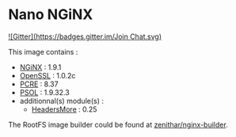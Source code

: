 # Nano NGiNX 

[![Gitter](https://badges.gitter.im/Join Chat.svg)](https://gitter.im/Zenithar/nano-nginx?utm_source=badge&utm_medium=badge&utm_campaign=pr-badge&utm_content=badge)

This image contains :

* [NGiNX](http://nginx.org) : 1.9.1
* [OpenSSL](https://www.openssl.org) : 1.0.2c
* [PCRE](http://www.pcre.org) : 8.37
* [PSOL](https://github.com/pagespeed/ngx_pagespeed) : 1.9.32.3 
* additionnal(s) module(s) :
  * [HeadersMore](http://wiki.nginx.org/HttpHeadersMoreModule) : 0.25

The RootFS image builder could be found at [zenithar/nginx-builder](https://github.com/Zenithar/dockerfiles/tree/master/nginx-builder).

